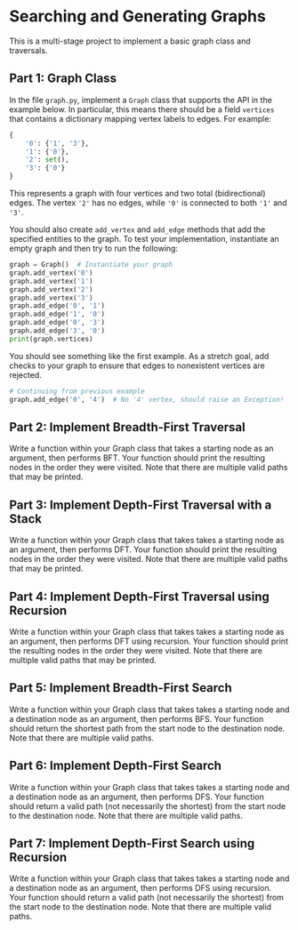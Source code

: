 # Searching and Generating Graphs

This is a multi-stage project to implement a basic graph class and traversals.


## Part 1: Graph Class

In the file `graph.py`, implement a `Graph` class that supports the API in the example below. In particular, this means there should be a field `vertices` that
contains a dictionary mapping vertex labels to edges. For example:

```python
{
    '0': {'1', '3'},
    '1': {'0'},
    '2': set(),
    '3': {'0'}
}
```

This represents a graph with four vertices and two total (bidirectional) edges.
The vertex `'2'` has no edges, while `'0'` is connected to both `'1'` and `'3'`.

You should also create `add_vertex` and `add_edge` methods that add the
specified entities to the graph. To test your implementation, instantiate an
empty graph and then try to run the following:

```python
graph = Graph()  # Instantiate your graph
graph.add_vertex('0')
graph.add_vertex('1')
graph.add_vertex('2')
graph.add_vertex('3')
graph.add_edge('0', '1')
graph.add_edge('1', '0')
graph.add_edge('0', '3')
graph.add_edge('3', '0')
print(graph.vertices)
```

You should see something like the first example. As a stretch goal, add checks
to your graph to ensure that edges to nonexistent vertices are rejected.

```python
# Continuing from previous example
graph.add_edge('0', '4')  # No '4' vertex, should raise an Exception!
```

## Part 2: Implement Breadth-First Traversal

Write a function within your Graph class that takes a starting node as an argument, then performs BFT. Your function should print the resulting nodes in the order they were visited. Note that there are multiple valid paths that may be printed.

## Part 3: Implement Depth-First Traversal with a Stack

Write a function within your Graph class that takes takes a starting node as an argument, then performs DFT. Your function should print the resulting nodes in the order they were visited. Note that there are multiple valid paths that may be printed.

## Part 4: Implement Depth-First Traversal using Recursion

Write a function within your Graph class that takes takes a starting node as an argument, then performs DFT using recursion. Your function should print the resulting nodes in the order they were visited. Note that there are multiple valid paths that may be printed.

## Part 5: Implement Breadth-First Search

Write a function within your Graph class that takes takes a starting node and a destination node as an argument, then performs BFS. Your function should return the shortest path from the start node to the destination node. Note that there are multiple valid paths.

## Part 6: Implement Depth-First Search

Write a function within your Graph class that takes takes a starting node and a destination node as an argument, then performs DFS. Your function should return a valid path (not necessarily the shortest) from the start node to the destination node. Note that there are multiple valid paths.


## Part 7: Implement Depth-First Search using Recursion

Write a function within your Graph class that takes takes a starting node and a destination node as an argument, then performs DFS using recursion. Your function should return a valid path (not necessarily the shortest) from the start node to the destination node. Note that there are multiple valid paths.


